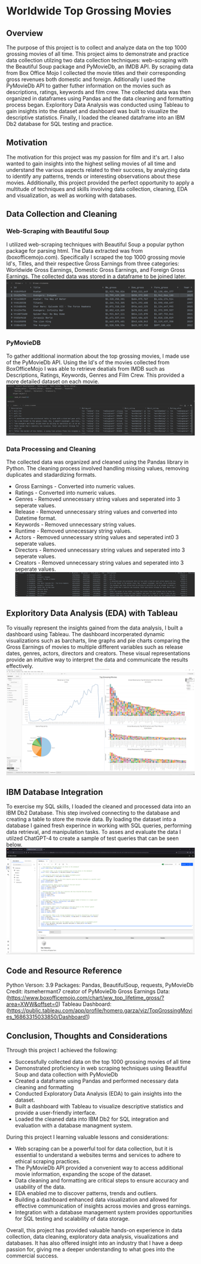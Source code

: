 # Worldwide Top Grossing Movies

## Overview
The purpose of this project is to collect and analyze data on the top 1000 grossing movies of all time. This project aims to demonstrate and practice data collection utilzing two data collection techniques: web-scraping with the Beautiful Soup package and PyMovieDb, an IMDB API. By scraping data from Box Office Mojo I collected the movie titles and their corresponding gross revenues both domestic and foreign. Aditionally I used the PyMovieDb API to gather futher information on the movies such as descriptions, ratings, keywords and film crew. The collected data was then organized in dataframes using Pandas and the data cleaning and formatting process began. Exploritory Data Analysis was conducted using Tableau to gain insights into the dataset and dashboard was built to visualize the descriptive statistics. Finally, I loaded the cleaned dataframe into an IBM Db2 database for SQL testing and practice.

## Motivation
The motivation for this project was my passion for film and it's art. I also wanted to gain insights into the highest selling movies of all time and understand the various aspects related to their success, by analyzing data to identify any patterns, trends or interesting observations about these movies. Additionally, this project provided the perfect opportunity to apply a multitude of techniques and skills involving data collection, cleaning, EDA and visualization, as well as working with databases. 

## Data Collection and Cleaning
### Web-Scraping with Beautiful Soup
I utilized web-scraping techniques with Beautiful Soup a popular python package for parsing html. The Data extracted was from (boxofficemojo.com). Specifically I scraped the top 1000 grossing movie Id's, Titles, and their respective Gross Earnings from three categories: Worldwide Gross Earnings, Domestic Gross Earnings, and Foreign Gross Earnings. The collected data was stored in a dataframe to be joined later. 
![](Images/mojo_df.png)
### PyMovieDB
To gather additional inormation about the top grossing movies, I made use of the PyMovieDb API. Using the Id's of the movies collected from BoxOfficeMojo I was able to retrieve deatials from IMDB such as Descriptions, Ratings, Keywords, Genres and Film Crew. This provided a more detailed dataset on each movie.
![](Images/imdb_df.png)
### Data Processing and Cleaning
The collected data was organized and cleaned using the Pandas library in Python. The cleaning process involved handling missing values, removing duplicates and stadardizing formats.
* Gross Earnings - Converted into numeric values.
* Ratings - Converted into numeric values.
* Genres - Removed unnecessary string values and seperated into 3 seperate values.
* Release - Removed unnecessary string values and converted into Datetime format.
* Keywords - Removed unnecessary string values.
* Runtime - Removed unnecessary string values. 
* Actors - Removed unnecessary string values and seperated int0 3 seperate values.
* Directors - Removed unnecessary string values and seperated into 3 seperate values.
* Creators - Removed unnecessary string values and seperated into 3 seperate values.
![](Images/top_grossing_cleaned_df.png)
## Exploritory Data Analysis (EDA) with Tableau
To visually represent the insights gained from the data analysis, I built a dashboard using Tableau. The dashboard incorperated dynamic visualizations such as barcharts, line graphs and pie charts comparing the Gross Earnings of movies to multiple different variables such as release dates, genres, actors, directors and creators. These visual representations provide an intuitive way to interpret the data and communicate the results effectively. 
![](Images/Top_grossing_movies_dashboard.png)

## IBM Database Integration
To exercise my SQL skills, I loaded the cleaned and processed data into an IBM Db2 Database. This step involved connecting to the database and creating a table to store the movie data. By loading the dataset into a database I gained fresh experince in working with SQL queries, performing data retrieval, and manipulation tasks. To asses and evaluate the data I utilzed ChatGPT-4 to create a sample of test queries that can be seen below.
![](Images/imb_db_movies_sql_questions.png)

## Code and Resource Reference
Python Verson: 3.9
Packages: Pandas, BeautifulSoup, requests, PyMovieDb
Credit: itsmehermant7 creator of PyMovieDb
Gross Earnings Data: (https://www.boxofficemojo.com/chart/ww_top_lifetime_gross/?area=XWW&offset=0)
Tableau Dashboard: (https://public.tableau.com/app/profile/homero.garza/viz/TopGrossingMovies_16863315033850/Dashboard1)

## Conclusion, Thoughts and Considerations
Through this project I achieved the following:
* Successfully collected data on the top 1000 grossing movies of all time
* Demonstrated proficiency in web scraping techniques using Beautiful Soup and data collection with PyMovieDb
* Created a dataframe using Pandas and performed necessary data cleaning and formatting
* Conducted Exploratory Data Analysis (EDA) to gain insights into the dataset.
* Built a dashboard with Tableau to visualize descriptive statistics and provide a user-friendly interface.
* Loaded the cleaned data into IBM Db2 for SQL integration and evaluation with a database managment system.

During this project I learning valuable lessons and considerations:
* Web scraping can be a powerful tool for data collection, but it is essential to understand a websites terms and services to adhere to ethical scraping practices.
* The PyMovieDb API provided a convenient way to access additional movie information, expanding the scope of the dataset.
* Data cleaning and formatting are critical steps to ensure accuracy and usability of the data.
* EDA enabled me to discover patterns, trends and outliers.
* Building a dashboard enhanced data visualization and allowed for effective communication of insights across movies and gross earnings.
* Integration with a database management system provides opportunities for SQL testing and scalability of data storage. 

Overall, this project has provided valuable hands-on experience in data collection, data cleaning, exploratory data analysis, visualizations and databases. It has also offered insight into an industry that I have a deep passion for, giving me a deeper understanding to what goes into the commercial success.




